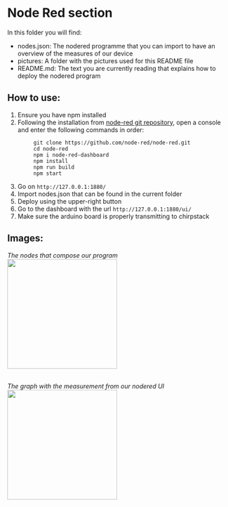 # Node Red section

In this folder you will find:
- nodes.json: The nodered programme that you can import to have an overview of the measures of our device
- pictures: A folder with the pictures used for this README file
- README.md: The text you are currently reading that explains how to deploy the nodered program

## How to use:

1. Ensure you have npm installed  
2. Following the installation from [node-red git repository](https://github.com/node-red/node-red), open a console and enter the following commands in order:
   ```
        git clone https://github.com/node-red/node-red.git
        cd node-red
        npm i node-red-dashboard
        npm install
        npm run build
        npm start
   ```
3. Go on ```http://127.0.0.1:1880/```
4. Import nodes.json that can be found in the current folder
5. Deploy using the upper-right button
6. Go to the dashboard with the url ```http://127.0.0.1:1880/ui/```
7. Make sure the arduino board is properly transmitting to chirpstack

## Images:

<i>The nodes that compose our program</i>  
<img src="../pictures/nodered_nodes.JPG" height="250">
<br>
<br>

<i>The graph with the measurement from our nodered UI</i>  
<img src="../pictures/ui_measurements.JPG" height="250">
